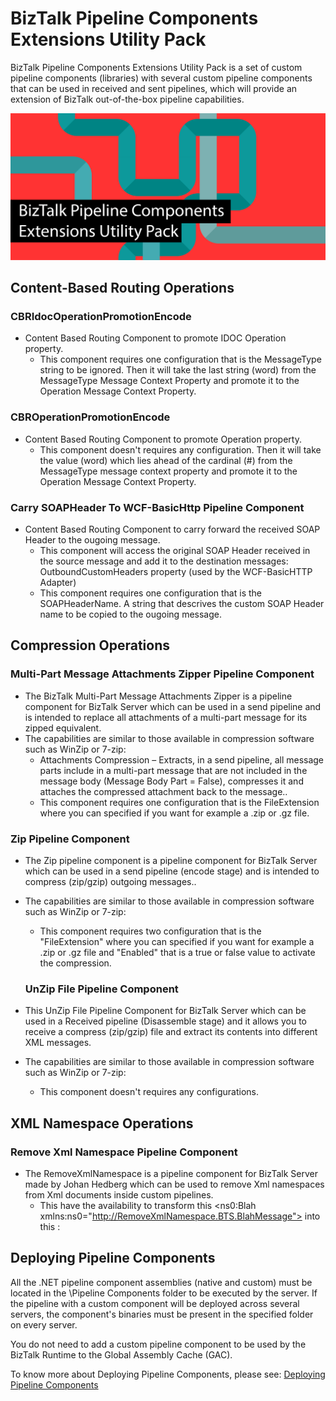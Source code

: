 # BizTalk Pipeline Components Extensions Utility Pack
BizTalk Pipeline Components Extensions Utility Pack is a set of custom pipeline components (libraries) with several custom pipeline components that can be used in received and sent pipelines, which will provide an extension of BizTalk out-of-the-box pipeline capabilities.

![BizTalk Pipeline Components Extensions Utility Pack](media/BizTalk-PipelineComponents-Extensions-UtilityPack.png)

## Content-Based Routing Operations
### CBRIdocOperationPromotionEncode

* Content Based Routing Component to promote IDOC Operation property.
  * This component requires one configuration that is the MessageType string to be ignored. Then it will take the last string (word) from the MessageType Message Context Property and promote it to the Operation Message Context Property.

### CBROperationPromotionEncode

* Content Based Routing Component to promote Operation property.
  * This component doesn't requires any configuration. Then it will take the value (word) which lies ahead of the cardinal (#) from the MessageType message context property and promote it to the Operation Message Context Property.

### Carry SOAPHeader To WCF-BasicHttp Pipeline Component

* Content Based Routing Component to carry forward the received SOAP Header to the ougoing message.
  * This component will access the original SOAP Header received in the source message and add it to the destination messages: OutboundCustomHeaders property (used by the WCF-BasicHTTP Adapter)
  * This component requires one configuration that is the SOAPHeaderName. A string that descrives the custom SOAP Header name to be copied to the ougoing message.
  
## Compression Operations
### Multi-Part Message Attachments Zipper Pipeline Component

* The BizTalk Multi-Part Message Attachments Zipper is a pipeline component for BizTalk Server which can be used in a send pipeline and is intended to replace all attachments of a multi-part message for its zipped equivalent.
* The capabilities are similar to those available in compression software such as WinZip or 7-zip:
  * Attachments Compression – Extracts, in a send pipeline, all message parts include in a multi-part message that are not included in the message body (Message Body Part = False), compresses it and attaches the compressed attachment back to the message..
  * This component requires one configuration that is the FileExtension where you can specified if you want for example a .zip or .gz file.

### Zip Pipeline Component

* The Zip pipeline component is a pipeline component for BizTalk Server which can be used in a send pipeline (encode stage) and is intended to compress (zip/gzip) outgoing messages..
* The capabilities are similar to those available in compression software such as WinZip or 7-zip:
  * This component requires two configuration that is the "FileExtension" where you can specified if you want for example a .zip or .gz file and "Enabled" that is a true or false value to activate the compression.
  
  ### UnZip File Pipeline Component

* This UnZip File Pipeline Component for BizTalk Server which can be used in a Received pipeline (Disassemble stage) and it allows you to receive a compress (zip/gzip) file and extract its contents into different XML messages.
* The capabilities are similar to those available in compression software such as WinZip or 7-zip:
  * This component doesn't requires any configurations.
  
## XML Namespace Operations
### Remove Xml Namespace Pipeline Component

* The RemoveXmlNamespace is a pipeline component for BizTalk Server made by Johan Hedberg which can be used to remove Xml namespaces from Xml documents inside custom pipelines.
  * This have the availability to transform this <ns0:Blah xmlns:ns0="http://RemoveXmlNamespace.BTS.BlahMessage"> into this <Blah>:

## Deploying Pipeline Components
All the .NET pipeline component assemblies (native and custom) must be located in the <installation directory>\Pipeline Components folder to be executed by the server. If the pipeline with a custom component will be deployed across several servers, the component's binaries must be present in the specified folder on every server.

You do not need to add a custom pipeline component to be used by the BizTalk Runtime to the Global Assembly Cache (GAC).

To know more about Deploying Pipeline Components, please see: [Deploying Pipeline Components](https://docs.microsoft.com/en-us/biztalk/core/deploying-pipeline-components)
